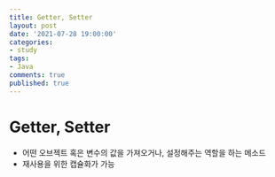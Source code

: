 ```yaml
---
title: Getter, Setter
layout: post
date: '2021-07-28 19:00:00'
categories:
- study
tags:
- Java
comments: true
published: true
---
```


# Getter, Setter
- 어떤 오브젝트 혹은 변수의 값을 가져오거나, 설정해주는 역할을 하는 메소드
- 재사용을 위한 캡슐화가 가능
<script src="https://gist.github.com/parkhyoungmin/80f79e14bf74ecb27472d35af80bab2a.js"></script>
<script src="https://gist.github.com/parkhyoungmin/b82422eb14fed827dbf7f962ff3de3ee.js"></script>
